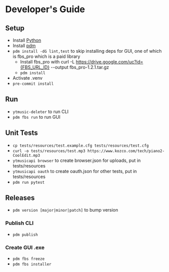 # Developer's Guide
## Setup
* Install [Python](https://www.python.org/)
* Install [pdm](https://pdm-project.org/en/latest/#installation)
* `pdm install -dG lint,test` to skip installing deps for GUI, one of which is fbs_pro which is a paid library
  * Install fbs_pro with curl -L https://drive.google.com/uc?id={FBS_URL_ID} --output fbs_pro-1.2.1.tar.gz
  * `pdm install`
* Activate .venv
* `pre-commit install`
## Run
* `ytmusic-deleter` to run CLI
* `pdm fbs run` to run GUI

## Unit Tests
* `cp tests/resources/test.example.cfg tests/resources/test.cfg`
* `curl -o tests/resources/test.mp3 https://www.kozco.com/tech/piano2-CoolEdit.mp3`
* `ytmusicapi browser` to create browser.json for uploads, put in tests/resources
* `ytmusicapi oauth` to create oauth.json for other tests, put in tests/resources
* `pdm run pytest`

## Releases
* `pdm version [major|minor|patch]` to bump version
### Publish CLI
* `pdm publish`
### Create GUI .exe
* `pdm fbs freeze`
* `pdm fbs installer`
